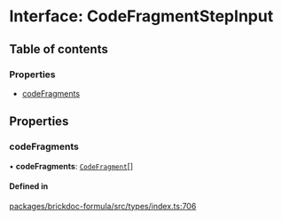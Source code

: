 # Interface: CodeFragmentStepInput

## Table of contents

### Properties

- [codeFragments](CodeFragmentStepInput.md#codefragments)

## Properties

### <a id="codefragments" name="codefragments"></a> codeFragments

• **codeFragments**: [`CodeFragment`](../README.md#codefragment)[]

#### Defined in

[packages/brickdoc-formula/src/types/index.ts:706](https://github.com/brickdoc/brickdoc/blob/main/packages/brickdoc-formula/src/types/index.ts#L706)

